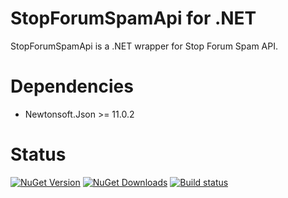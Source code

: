 # StopForumSpamApi for .NET

StopForumSpamApi is a .NET wrapper for Stop Forum Spam API.

# Dependencies

- Newtonsoft.Json >= 11.0.2

# Status

[![NuGet Version](https://img.shields.io/nuget/v/StopForumSpamAp.svg)](https://www.nuget.org/packages/StopForumSpamAp/ "NuGet Version")
[![NuGet Downloads](https://img.shields.io/nuget/dt/StopForumSpamAp.svg)](https://www.nuget.org/packages/StopForumSpamAp/ "NuGet Downloads")
[![Build status](https://ci.appveyor.com/api/projects/status/mp91vkn674mwdfhk?svg=true)](https://ci.appveyor.com/project/ffernandolima/stop-forum-spam-api)
